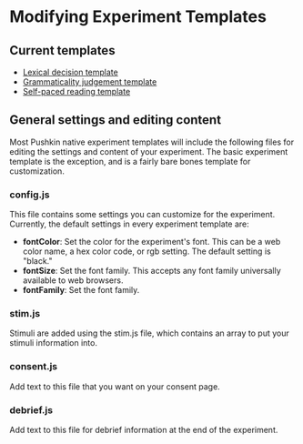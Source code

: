 # Modifying Experiment Templates

## Current templates

* [Lexical decision template](lexical-decision-template.md)
* [Grammaticality judgement template](grammaticality-judgement-template.md)
* [Self-paced reading template](self-paced-reading-template.md)

## General settings and editing content

Most Pushkin native experiment templates will include the following files for editing the settings and content of your experiment. The basic experiment template is the exception, and is a fairly bare bones template for customization.

### config.js

This file contains some settings you can customize for the experiment. Currently, the default settings in every experiment template are:

* **fontColor**: Set the color for the experiment's font. This can be a web color name, a hex color code, or rgb setting. The default setting is "black."
* **fontSize**: Set the font family. This accepts any font family universally available to web browsers.
* **fontFamily**: Set the font family. 

### stim.js

Stimuli are added using the stim.js file, which contains an array to put your stimuli information into.

### consent.js

Add text to this file that you want on your consent page.

### debrief.js

Add text to this file for debrief information at the end of the experiment.

